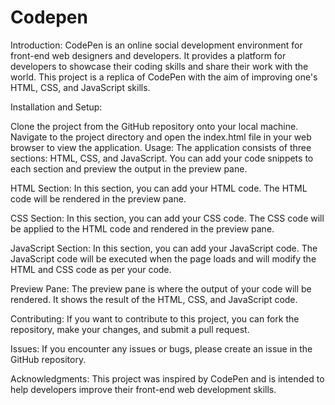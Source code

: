 # Codepen
Introduction:
CodePen is an online social development environment for front-end web designers and developers. It provides a platform for developers to showcase their coding skills and share their work with the world. This project is a replica of CodePen with the aim of improving one's HTML, CSS, and JavaScript skills.

Installation and Setup:

Clone the project from the GitHub repository onto your local machine.
Navigate to the project directory and open the index.html file in your web browser to view the application.
Usage:
The application consists of three sections: HTML, CSS, and JavaScript. You can add your code snippets to each section and preview the output in the preview pane.

HTML Section:
In this section, you can add your HTML code. The HTML code will be rendered in the preview pane.

CSS Section:
In this section, you can add your CSS code. The CSS code will be applied to the HTML code and rendered in the preview pane.

JavaScript Section:
In this section, you can add your JavaScript code. The JavaScript code will be executed when the page loads and will modify the HTML and CSS code as per your code.

Preview Pane:
The preview pane is where the output of your code will be rendered. It shows the result of the HTML, CSS, and JavaScript code.

Contributing:
If you want to contribute to this project, you can fork the repository, make your changes, and submit a pull request.

Issues:
If you encounter any issues or bugs, please create an issue in the GitHub repository.

Acknowledgments:
This project was inspired by CodePen and is intended to help developers improve their front-end web development skills.
